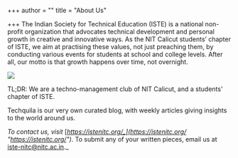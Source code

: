 +++
author = ""
title = "About Us"

+++
The Indian Society for Technical Education (ISTE) is a national non-profit organization that advocates technical development and personal growth in creative and innovative ways. As the NIT Calicut students’ chapter of ISTE, we aim at practising these values, not just preaching them, by conducting various events for students at school and college levels. After all, our motto is that growth happens over time, not overnight.

![](/images/who-are-we.JPG)

TL;DR: We are a techno-management club of NIT Calicut, and a students' chapter of ISTE.

Techquila is our very own curated blog, with weekly articles giving insights to the world around us.

_To contact us, visit_ [_https://istenitc.org/_](https://istenitc.org/ "https://istenitc.org/")_. To submit any of your written pieces, email us at iste-nitc@nitc.ac.in._